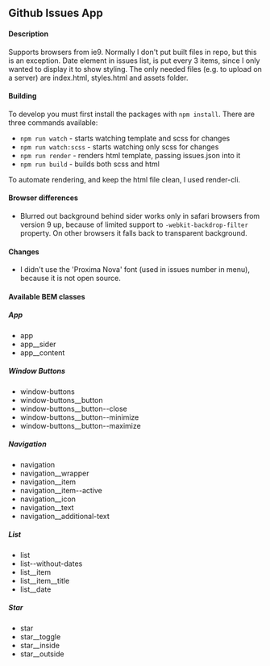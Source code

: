 ## Github Issues App

#### Description
Supports browsers from ie9. Normally I don't put built files in repo, but this is an exception. Date element in issues list, is put every 3 items, since I only wanted to display it to show styling. The only needed files (e.g. to upload on a server) are index.html, styles.html and assets folder.

#### Building
To develop you must first install the packages with `npm install`.
There are three commands available:
- `npm run watch` - starts watching template and scss for changes
- `npm run watch:scss` - starts watching only scss for changes
- `npm run render` - renders html template, passing issues.json into it
- `npm run build` - builds both scss and html

To automate rendering, and keep the html file clean, I used render-cli.

#### Browser differences
- Blurred out background behind sider works only in safari browsers from version 9 up, because of limited support to `-webkit-backdrop-filter` property. On other browsers it falls back to transparent background.

#### Changes
- I didn't use the 'Proxima Nova' font (used in issues number in menu), because it is not open source.

#### Available BEM classes

##### App
- app
- app__sider
- app__content
##### Window Buttons
- window-buttons
- window-buttons__button
- window-buttons__button--close
- window-buttons__button--minimize
- window-buttons__button--maximize
##### Navigation
- navigation
- navigation__wrapper
- navigation__item
- navigation__item--active
- navigation__icon
- navigation__text
- navigation__additional-text
##### List
- list
- list--without-dates
- list__item
- list__item__title
- list__date
##### Star
- star
- star__toggle
- star__inside
- star__outside